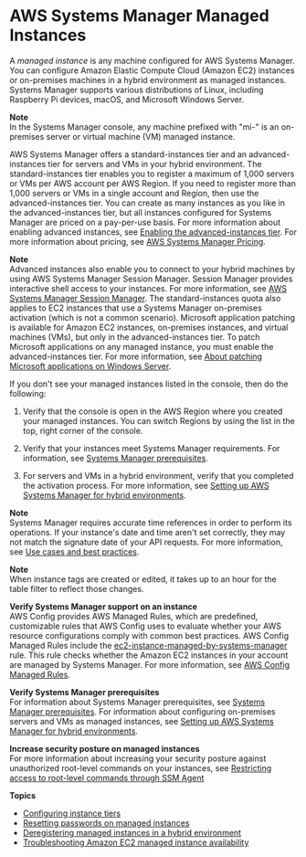 # AWS Systems Manager Managed Instances<a name="managed_instances"></a>

A *managed instance* is any machine configured for AWS Systems Manager\. You can configure Amazon Elastic Compute Cloud \(Amazon EC2\) instances or on\-premises machines in a hybrid environment as managed instances\. Systems Manager supports various distributions of Linux, including Raspberry Pi devices, macOS, and Microsoft Windows Server\.

**Note**  
In the Systems Manager console, any machine prefixed with "mi\-" is an on\-premises server or virtual machine \(VM\) managed instance\. 

AWS Systems Manager offers a standard\-instances tier and an advanced\-instances tier for servers and VMs in your hybrid environment\. The standard\-instances tier enables you to register a maximum of 1,000 servers or VMs per AWS account per AWS Region\. If you need to register more than 1,000 servers or VMs in a single account and Region, then use the advanced\-instances tier\. You can create as many instances as you like in the advanced\-instances tier, but all instances configured for Systems Manager are priced on a pay\-per\-use basis\. For more information about enabling advanced instances, see [Enabling the advanced\-instances tier](systems-manager-managedinstances-advanced.md)\. For more information about pricing, see [AWS Systems Manager Pricing](https://aws.amazon.com/systems-manager/pricing/)\.

**Note**  
Advanced instances also enable you to connect to your hybrid machines by using AWS Systems Manager Session Manager\. Session Manager provides interactive shell access to your instances\. For more information, see [AWS Systems Manager Session Manager](session-manager.md)\.
The standard\-instances quota also applies to EC2 instances that use a Systems Manager on\-premises activation \(which is not a common scenario\)\.
Microsoft application patching is available for Amazon EC2 instances, on\-premises instances, and virtual machines \(VMs\), but only in the advanced\-instances tier\. To patch Microsoft applications on any managed instance, you must enable the advanced\-instances tier\. For more information, see [About patching Microsoft applications on Windows Server](about-windows-app-patching.md)\.

If you don't see your managed instances listed in the console, then do the following:

1. Verify that the console is open in the AWS Region where you created your managed instances\. You can switch Regions by using the list in the top, right corner of the console\. 

1. Verify that your instances meet Systems Manager requirements\. For information, see [Systems Manager prerequisites](systems-manager-prereqs.md)\.

1. For servers and VMs in a hybrid environment, verify that you completed the activation process\. For more information, see [Setting up AWS Systems Manager for hybrid environments](systems-manager-managedinstances.md)\.

**Note**  
Systems Manager requires accurate time references in order to perform its operations\. If your instance's date and time aren't set correctly, they may not match the signature date of your API requests\. For more information, see [Use cases and best practices](systems-manager-best-practices.md)\.

**Note**  
When instance tags are created or edited, it takes up to an hour for the table filter to reflect those changes\.

**Verify Systems Manager support on an instance**  
AWS Config provides AWS Managed Rules, which are predefined, customizable rules that AWS Config uses to evaluate whether your AWS resource configurations comply with common best practices\. AWS Config Managed Rules include the [ec2\-instance\-managed\-by\-systems\-manager](https://docs.aws.amazon.com/config/latest/developerguide/ec2-instance-managed-by-ssm.html) rule\. This rule checks whether the Amazon EC2 instances in your account are managed by Systems Manager\. For more information, see [AWS Config Managed Rules](https://docs.aws.amazon.com/config/latest/developerguide/evaluate-config_use-managed-rules.html)\. 

**Verify Systems Manager prerequisites**  
For information about Systems Manager prerequisites, see [Systems Manager prerequisites](systems-manager-prereqs.md)\. For information about configuring on\-premises servers and VMs as managed instances, see [Setting up AWS Systems Manager for hybrid environments](systems-manager-managedinstances.md)\.

**Increase security posture on managed instances**  
For more information about increasing your security posture against unauthorized root\-level commands on your instances, see [Restricting access to root\-level commands through SSM Agent](ssm-agent-restrict-root-level-commands.md)

**Topics**
+ [Configuring instance tiers](systems-manager-managed-instances-tiers.md)
+ [Resetting passwords on managed instances](managed-instances-password-reset.md)
+ [Deregistering managed instances in a hybrid environment](systems-manager-managed-instances-advanced-deregister.md)
+ [Troubleshooting Amazon EC2 managed instance availability](troubleshooting-managed-instances.md)